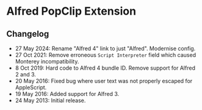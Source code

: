 # Alfred PopClip Extension

## Changelog

- 27 May 2024: Rename "Alfred 4" link to just "Alfred". Modernise config.
- 27 Oct 2021: Remove erroneous `Script Interpreter` field which caused Monterey incompatibility.
- 8 Oct 2019: Hard code to Alfred 4 bundle ID. Remove support for Alfred 2 and 3.
- 20 May 2016: Fixed bug where user text was not properly escaped for AppleScript.
- 19 May 2016: Added support for Alfred 3.
- 24 May 2013: Initial release.
